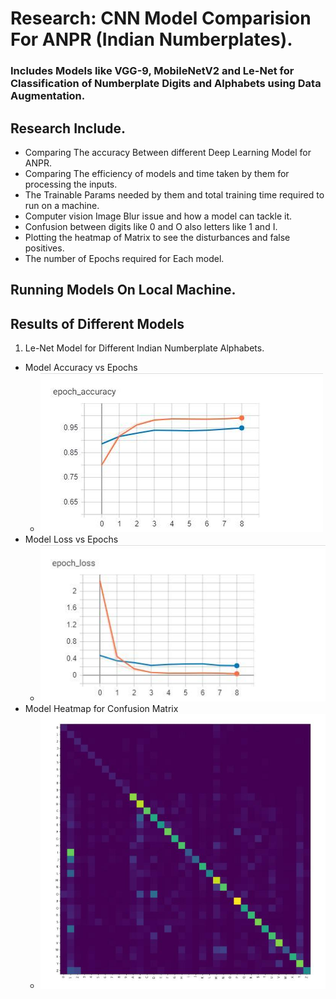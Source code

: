 # Research: CNN Model Comparision For ANPR (Indian Numberplates).
### Includes Models like VGG-9, MobileNetV2 and Le-Net for Classification of Numberplate Digits and Alphabets using Data Augmentation.
## Research Include.
- Comparing The accuracy Between different Deep Learning Model for ANPR.
- Comparing The efficiency of models and time taken by them for processing the inputs.
- The Trainable Params needed by them and total training time required to run on a machine.
- Computer vision Image Blur issue and how a model can tackle it.
- Confusion between digits like 0 and O also letters like 1 and I.
- Plotting the heatmap of Matrix to see the disturbances and false positives.
- The number of Epochs required for Each model.

## Running Models On Local Machine.

## Results of Different Models
1. Le-Net Model for Different Indian Numberplate Alphabets. 
  - Model Accuracy vs Epochs
    - ![alt text](https://github.com/droidy12527/DeepLearningModelComparision/blob/master/Le-Net%20Acc.jpeg?raw=true)
  - Model Loss vs Epochs
    - ![alt text](https://github.com/droidy12527/DeepLearningModelComparision/blob/master/Le-Net%20Loss.jpeg?raw=true)
  - Model Heatmap for Confusion Matrix
    - ![alt text](https://github.com/droidy12527/DeepLearningModelComparision/blob/master/Le-Net%20Heatmap.jpeg?raw=true)
